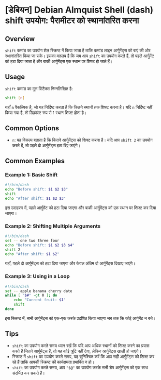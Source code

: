 # [डेबियन] Debian Almquist Shell (dash) shift उपयोग: पैरामीटर को स्थानांतरित करना

## Overview
`shift` कमांड का उपयोग शेल स्क्रिप्ट में किया जाता है ताकि कमांड लाइन आर्गुमेंट्स को बाएं की ओर स्थानांतरित किया जा सके। इसका मतलब है कि जब आप `shift` का उपयोग करते हैं, तो पहले आर्गुमेंट को हटा दिया जाता है और बाकी आर्गुमेंट्स एक स्थान पर शिफ्ट हो जाते हैं। 

## Usage
`shift` कमांड का मूल सिंटैक्स निम्नलिखित है:

```bash
shift [n]
```

यहाँ `n` वैकल्पिक है, जो यह निर्दिष्ट करता है कि कितने स्थानों तक शिफ्ट करना है। यदि `n` निर्दिष्ट नहीं किया गया है, तो डिफ़ॉल्ट रूप से 1 स्थान शिफ्ट होता है।

## Common Options
- `n`: यह विकल्प बताता है कि कितने आर्गुमेंट्स को शिफ्ट करना है। यदि आप `shift 2` का उपयोग करते हैं, तो पहले दो आर्गुमेंट्स हटा दिए जाएंगे।

## Common Examples

### Example 1: Basic Shift
```bash
#!/bin/dash
echo "Before shift: $1 $2 $3"
shift
echo "After shift: $1 $2 $3"
```
इस उदाहरण में, पहले आर्गुमेंट को हटा दिया जाएगा और बाकी आर्गुमेंट्स को एक स्थान पर शिफ्ट कर दिया जाएगा।

### Example 2: Shifting Multiple Arguments
```bash
#!/bin/dash
set -- one two three four
echo "Before shift: $1 $2 $3 $4"
shift 2
echo "After shift: $1 $2"
```
यहाँ, पहले दो आर्गुमेंट्स को हटा दिया जाएगा और केवल अंतिम दो आर्गुमेंट्स दिखाए जाएंगे।

### Example 3: Using in a Loop
```bash
#!/bin/dash
set -- apple banana cherry date
while [ "$#" -gt 0 ]; do
    echo "Current fruit: $1"
    shift
done
```
इस स्क्रिप्ट में, सभी आर्गुमेंट्स को एक-एक करके प्रदर्शित किया जाएगा जब तक कि कोई आर्गुमेंट न बचे।

## Tips
- `shift` का उपयोग करते समय ध्यान रखें कि यदि आप अधिक स्थानों को शिफ्ट करने का प्रयास करते हैं जितने आर्गुमेंट्स हैं, तो यह कोई त्रुटि नहीं देगा, लेकिन आर्गुमेंट्स खाली हो जाएंगे।
- स्क्रिप्ट में `shift` का उपयोग करते समय, यह सुनिश्चित करें कि आप सही आर्गुमेंट्स को शिफ्ट कर रहे हैं ताकि आपकी स्क्रिप्ट की कार्यक्षमता प्रभावित न हो।
- `shift` का उपयोग करते समय, आप `"$@"` का उपयोग करके सभी शेष आर्गुमेंट्स को एक साथ संदर्भित कर सकते हैं।